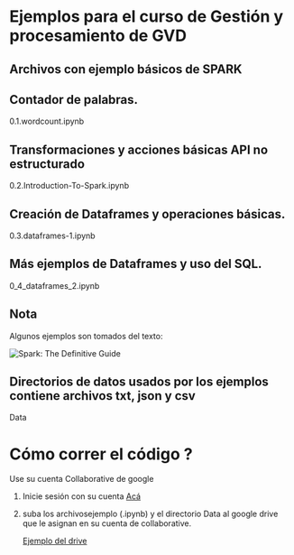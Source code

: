 # Ejemplos para el curso de Gestión y procesamiento de GVD

## Archivos con ejemplo básicos de SPARK

## Contador de palabras.          
0.1.wordcount.ipynb                    

## Transformaciones y acciones básicas API no estructurado
0.2.Introduction-To-Spark.ipynb       

## Creación de Dataframes y operaciones básicas. 
0.3.dataframes-1.ipynb                 

## Más ejemplos de Dataframes y uso del SQL.
0_4_dataframes_2.ipynb                 

## Nota
Algunos ejemplos son tomados del texto:   

![Spark: The Definitive Guide](https://images-na.ssl-images-amazon.com/images/I/51z7TzI-Y3L._SX379_BO1,204,203,200_.jpg)

## Directorios de datos usados por los ejemplos contiene archivos txt, json y  csv 

Data  
  
#  Cómo correr el código ?

Use su cuenta Collaborative de google 

1. Inicie sesión con su cuenta  [Acá](https://colab.research.google.com/notebooks/welcome.ipynb)
 
2. suba los archivosejemplo (.ipynb) y el directorio Data al  google drive que le asignan en su cuenta de collaborative. 

    [Ejemplo del drive](https://drive.google.com/drive/folders/1eRoXpae6k3CvkQkCCp5w-SuBESq0tUsc)
